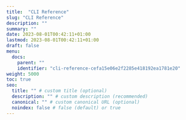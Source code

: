 ```yaml
---
title:  "CLI Reference"
slug: "CLI Reference"
description: ""
summary: ""
date: 2023-08-01T00:42:11+01:00
lastmod: 2023-08-01T00:42:11+01:00
draft: false
menu:
  docs:
    parent: ""
    identifier: "cli-reference-cefa15e06e2f2285e418192ea1781e20"
weight: 5000
toc: true
seo:
  title: "" # custom title (optional)
  description: "" # custom description (recommended)
  canonical: "" # custom canonical URL (optional)
  noindex: false # false (default) or true
---
```

